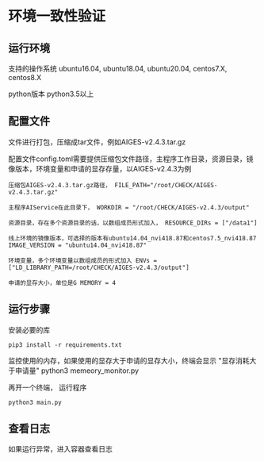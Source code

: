 **环境一致性验证**
==========================

**运行环境**
-------------------

支持的操作系统  ubuntu16.04, ubuntu18.04, ubuntu20.04, centos7.X, centos8.X

python版本 python3.5以上

**配置文件**
----------

文件进行打包，压缩成tar文件，例如AIGES-v2.4.3.tar.gz

配置文件config.toml需要提供压缩包文件路径，主程序工作目录，资源目录，镜像版本，环境变量和申请的显存存量，以AIGES-v2.4.3为例
    
    压缩包AIGES-v2.4.3.tar.gz路径， FILE_PATH="/root/CHECK/AIGES-v2.4.3.tar.gz" 
    
    主程序AIService在此目录下， WORKDIR = "/root/CHECK/AIGES-v2.4.3/output" 
    
    资源目录，存在多个资源目录的话，以数组成员形式加入， RESOURCE_DIRs = ["/data1"] 
    
    线上环境的镜像版本，可选择的版本有ubuntu14.04_nvi418.87和centos7.5_nvi418.87 IMAGE_VERSION = "ubuntu14.04_nvi418.87" 
    
    环境变量，多个环境变量以数组成员的形式加入 ENVs = ["LD_LIBRARY_PATH=/root/CHECK/AIGES-v2.4.3/output"] 
    
    申请的显存大小，单位是G MEMORY = 4 

**运行步骤**
----------------------

安装必要的库

    pip3 install -r requirements.txt

监控使用的内存，如果使用的显存大于申请的显存大小，终端会显示 "显存消耗大于申请量"
    python3 memeory_monitor.py

再开一个终端， 运行程序

    python3 main.py

**查看日志**
----------------------
如果运行异常，进入容器查看日志

    


    

